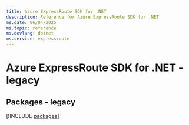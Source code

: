 ```yaml
---
title: Azure ExpressRoute SDK for .NET
description: Reference for Azure ExpressRoute SDK for .NET
ms.date: 06/04/2025
ms.topic: reference
ms.devlang: dotnet
ms.service: expressroute
---
```

# Azure ExpressRoute SDK for .NET - legacy
## Packages - legacy
[!INCLUDE [packages](expressroute-index.md)]